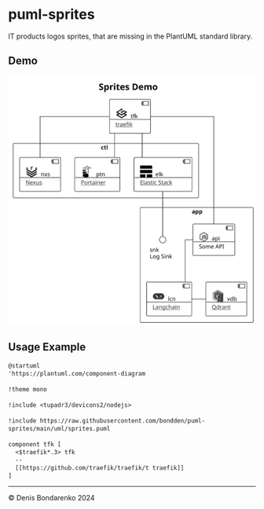 # puml-sprites

IT products logos sprites, that are missing in the PlantUML standard library. 

## Demo

![Sprite Demo](./svg/demo.d.svg)

## Usage Example

```plantuml
@startuml
'https://plantuml.com/component-diagram

!theme mono

!include <tupadr3/devicons2/nodejs>

!include https://raw.githubusercontent.com/bondden/puml-sprites/main/uml/sprites.puml

component tfk [
  <$traefik*.3> tfk
  --
  [[https://github.com/traefik/traefik/t traefik]]
]
```

----
© Denis Bondarenko 2024 

